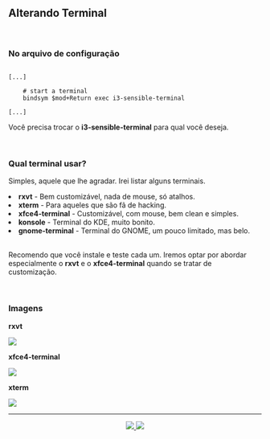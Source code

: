 <h2>Alterando Terminal</h2>

<br>

<h3>No arquivo de configuração</h3>

```

[...]

	# start a terminal
	bindsym $mod+Return exec i3-sensible-terminal

[...]
```

<p>Você precisa trocar o <b>i3-sensible-terminal</b> para qual você deseja.</p>


<br>

<h3>Qual terminal usar?</h3>

<p>Simples, aquele que lhe agradar. Irei listar alguns terminais.</p>

<li><b>rxvt</b> - Bem customizável, nada de mouse, só atalhos.</li>
<li><b>xterm</b> - Para aqueles que são fã de hacking.</li>
<li><b>xfce4-terminal</b> - Customizável, com mouse, bem clean e simples.</li>
<li><b>konsole</b> - Terminal do KDE, muito bonito.</li>
<li><b>gnome-terminal</b> - Terminal do GNOME, um pouco limitado, mas belo.</li>

<br>

<p>Recomendo que você instale e teste cada um. Iremos optar por abordar especialmente o <b>rxvt</b> e o <b>xfce4-terminal</b> quando se tratar de customização.</p>

<br>

<h3>Imagens</h3>

<b>rxvt</b>

<img src="https://user-images.githubusercontent.com/41551840/84286584-41832c80-ab15-11ea-9270-d3b008f16dc2.png">

<br>

<b>xfce4-terminal</b>

<img src="https://user-images.githubusercontent.com/41551840/84287253-0c2b0e80-ab16-11ea-9d00-5798a2294ce2.png">


<b>xterm</b>

<img src="https://user-images.githubusercontent.com/41551840/84287358-3381db80-ab16-11ea-8a81-c2a7db42e8f7.jpg">

<hr>

<p align="center">
	<a href="../05 - Iniciador de Aplicativos/5.2-rofi.md">
	  <img src="https://img.shields.io/badge/voltar-red?&style=for-the-badge"/>
	</a>
	<a href="6.2-Customizando_terminal.md">
	  <img src="https://img.shields.io/badge/próximo-blue?&style=for-the-badge"/>
	</a>
</p>
